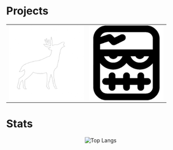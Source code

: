 # **Projects**

<div align="center">
  <table>
    <tr>
      <td align="center">
        <a href="https://github.com/RX90/Chat">
          <img src="chat.png" width="200">
        </a>
      </td>
      <td align="center">
        <a href="https://github.com/RX90/Todo-App">
          <img src="todoapp.png" width="200">
        </a>
      </td>
    </tr>
  </table>
</div>

# **Stats**

<div align="center">

![Top Langs](https://github-readme-stats.vercel.app/api/top-langs/?username=RX90&theme=chartreuse-dark&layout=compact)

</div>
